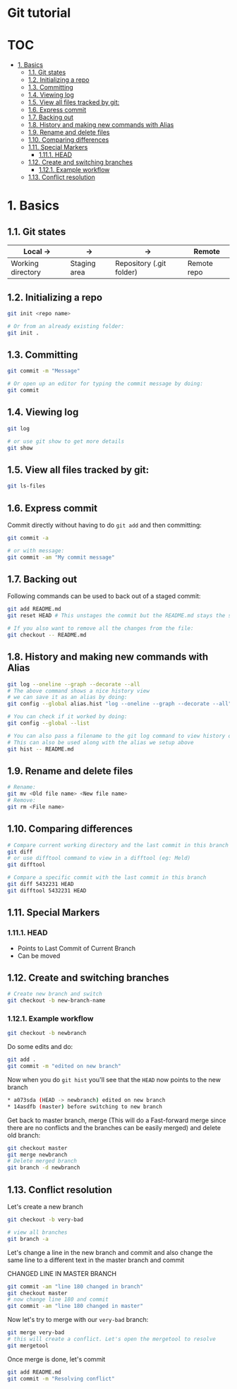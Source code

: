 # Git tutorial <!-- omit in toc -->
# TOC <!-- omit in toc -->

- [1. Basics](#1-basics)
  - [1.1. Git states](#11-git-states)
  - [1.2. Initializing a repo](#12-initializing-a-repo)
  - [1.3. Committing](#13-committing)
  - [1.4. Viewing log](#14-viewing-log)
  - [1.5. View all files tracked by git:](#15-view-all-files-tracked-by-git)
  - [1.6. Express commit](#16-express-commit)
  - [1.7. Backing out](#17-backing-out)
  - [1.8. History and making new commands with Alias](#18-history-and-making-new-commands-with-alias)
  - [1.9. Rename and delete files](#19-rename-and-delete-files)
  - [1.10. Comparing differences](#110-comparing-differences)
  - [1.11. Special Markers](#111-special-markers)
    - [1.11.1. HEAD](#1111-head)
  - [1.12. Create and switching branches](#112-create-and-switching-branches)
    - [1.12.1. Example workflow](#1121-example-workflow)
  - [1.13. Conflict resolution](#113-conflict-resolution)

# 1. Basics

## 1.1. Git states

| Local          -> |      ->      |      ->                  | Remote |
|-------------------|--------------|--------------------------|--------|
| Working directory | Staging area | Repository (.git folder) |Remote repo|

## 1.2. Initializing a repo

```bash
git init <repo name>

# Or from an already existing folder:
git init .
```

## 1.3. Committing

```bash
git commit -m "Message"

# Or open up an editor for typing the commit message by doing:
git commit
```

## 1.4. Viewing log

```bash
git log

# or use git show to get more details
git show
```

## 1.5. View all files tracked by git:

```bash
git ls-files
```

## 1.6. Express commit

Commit directly without having to do `git add` and then committing:

```bash
git commit -a

# or with message:
git commit -am "My commit message"
```

## 1.7. Backing out

Following commands can be used to back out of a staged commit:

```bash
git add README.md
git reset HEAD # This unstages the commit but the README.md stays the same

# If you also want to remove all the changes from the file:
git checkout -- README.md
```

## 1.8. History and making new commands with Alias

```bash
git log --oneline --graph --decorate --all
# The above command shows a nice history view
# we can save it as an alias by doing:
git config --global alias.hist "log --oneline --graph --decorate --all"

# You can check if it worked by doing:
git config --global --list

# You can also pass a filename to the git log command to view history of a particular file
# This can also be used along with the alias we setup above
git hist -- README.md
```

## 1.9. Rename and delete files

```bash
# Rename:
git mv <Old file name> <New file name>
# Remove:
git rm <File name>
```

## 1.10. Comparing differences

```bash
# Compare current working directory and the last commit in this branch (HEAD)
git diff
# or use difftool command to view in a difftool (eg: Meld)
git difftool

# Compare a specific commit with the last commit in this branch
git diff 5432231 HEAD
git difftool 5432231 HEAD
```

## 1.11. Special Markers

### 1.11.1. HEAD

- Points to Last Commit of Current Branch
- Can be moved

## 1.12. Create and switching branches

```bash
# Create new branch and switch
git checkout -b new-branch-name
```

### 1.12.1. Example workflow

```bash
git checkout -b newbranch
```

Do some edits and do:

```bash
git add .
git commit -m "edited on new branch"
```
Now when you do `git hist` you'll see that the `HEAD` now points to the new branch

```bash
* a073sda (HEAD -> newbranch) edited on new branch
* 14asdfb (master) before switching to new branch
```

Get back to master branch, merge (This will do a Fast-forward merge since there are no conflicts and the branches can be easily merged) and delete old branch:

```bash
git checkout master
git merge newbranch
# Delete merged branch
git branch -d newbranch
```

## 1.13. Conflict resolution

Let's create a new branch

```bash
git checkout -b very-bad
```

```bash
# view all branches
git branch -a
```

Let's change a line in the new branch and commit and also change the same line to a different text in the master branch and commit

CHANGED LINE IN MASTER BRANCH

```bash
git commit -am "line 180 changed in branch"
git checkout master
# now change line 180 and commit
git commit -am "line 180 changed in master"
```
Now let's try to merge with our `very-bad` branch:

```bash
git merge very-bad
# this will create a conflict. Let's open the mergetool to resolve
git mergetool
```
Once merge is done, let's commit

```bash
git add README.md
git commit -m "Resolving conflict"
```


